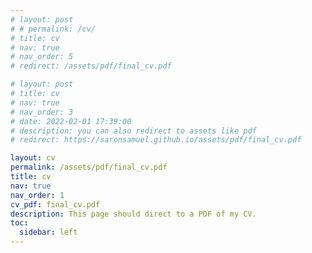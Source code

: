 ```yaml
---
# layout: post
# # permalink: /cv/
# title: cv
# nav: true
# nav_order: 5
# redirect: /assets/pdf/final_cv.pdf

# layout: post
# title: cv
# nav: true
# nav_order: 3
# date: 2022-02-01 17:39:00
# description: you can also redirect to assets like pdf
# redirect: https://saronsamuel.github.io/assets/pdf/final_cv.pdf

layout: cv
permalink: /assets/pdf/final_cv.pdf
title: cv
nav: true
nav_order: 1
cv_pdf: final_cv.pdf
description: This page should direct to a PDF of my CV.
toc:
  sidebar: left
---
```

